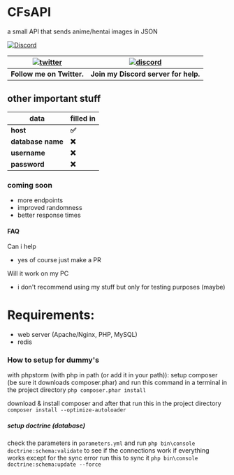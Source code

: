 # CFsAPI

a small API that sends anime/hentai images in JSON

[![Discord](https://discordapp.com/api/guilds/434436407646486528/widget.png)](https://discord.gg/gzWwtWG)

| [![twitter](https://cdn.discordapp.com/attachments/155726317222887425/252192520094613504/twiter_banner.JPG)](https://twitter.com/nintendoDSgek) | [![discord](https://cdn.discordapp.com/attachments/266240393639755778/281920766490968064/discord.png)](https://discord.gg/gzWwtWG)
| --- | --- |
| **Follow me on Twitter.** | **Join my Discord server for help.** |

## other important stuff

data |  filled in |
| --- | --- |
| **host** | **✅**
| **database name** | **❌**
| **username** | **❌**
| **password** | **❌**

### coming soon

- more endpoints
- improved randomness
- better response times

#### FAQ

 Can i help
- yes of course just make a PR

 Will it work on my PC
- i don't recommend using my stuff but only for testing purposes (maybe)

# Requirements:
- web server (Apache/Nginx, PHP, MySQL)
- redis

### How to setup for dummy's
with phpstorm (with php in path (or add it in your path)):
    setup composer (be sure it downloads composer.phar)
    and run this command in a terminal in the project directory `php composer.phar install`

download & install composer and after that run this in the project directory
`composer install --optimize-autoloader`


##### setup doctrine (database)
check the parameters in `parameters.yml` and run `php bin\console doctrine:schema:validate` to see if the connections work
if everything works except for the sync error run this to sync it `php bin\console doctrine:schema:update --force`
